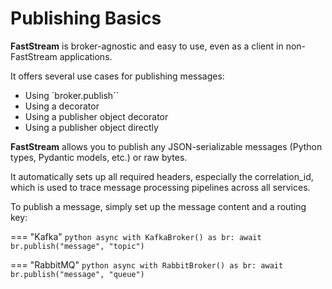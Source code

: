 # Publishing Basics

**FastStream** is broker-agnostic and easy to use, even as a client in non-FastStream applications.

It offers several use cases for publishing messages:

* Using `broker.publish``
* Using a decorator
* Using a publisher object decorator
* Using a publisher object directly


**FastStream** allows you to publish any JSON-serializable messages (Python types, Pydantic models, etc.) or raw bytes.

It automatically sets up all required headers, especially the correlation_id, which is used to trace message processing pipelines across all services.

To publish a message, simply set up the message content and a routing key:

=== "Kafka"
    ```python
    async with KafkaBroker() as br:
        await br.publish("message", "topic")
    ```

=== "RabbitMQ"
    ```python
    async with RabbitBroker() as br:
        await br.publish("message", "queue")
    ```
